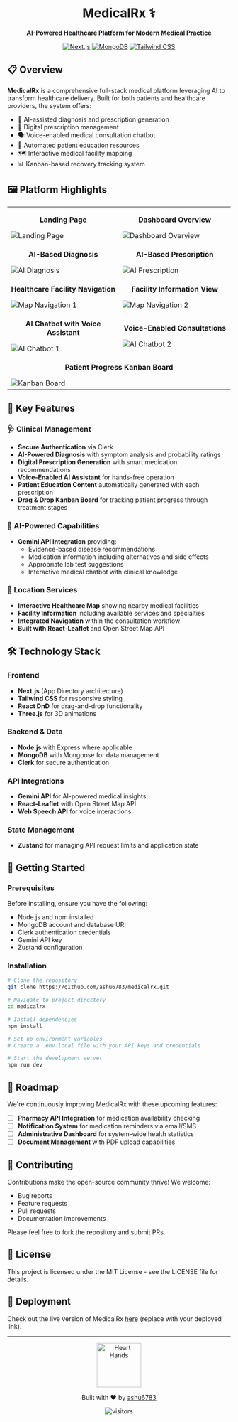 <div align="center">
  
# MedicalRx ⚕️

**AI-Powered Healthcare Platform for Modern Medical Practice**

[![Next.js](https://img.shields.io/badge/Next.js-000000?style=for-the-badge&logo=nextdotjs&logoColor=white)](https://nextjs.org/)
[![MongoDB](https://img.shields.io/badge/MongoDB-4EA94B?style=for-the-badge&logo=mongodb&logoColor=white)](https://www.mongodb.com/)
[![Tailwind CSS](https://img.shields.io/badge/Tailwind_CSS-38B2AC?style=for-the-badge&logo=tailwind-css&logoColor=white)](https://tailwindcss.com/)

</div>

## 📋 Overview

**MedicalRx** is a comprehensive full-stack medical platform leveraging AI to transform healthcare delivery. Built for both patients and healthcare providers, the system offers:

- 🤖 AI-assisted diagnosis and prescription generation
- 💊 Digital prescription management 
- 🗣️ Voice-enabled medical consultation chatbot
- 🧠 Automated patient education resources
- 🗺️ Interactive medical facility mapping
- 📊 Kanban-based recovery tracking system

## 🖼️ Platform Highlights

<table>
  <tr>
    <td width="50%">
      <p align="center"><b>Landing Page</b></p>
      <img src="https://github.com/user-attachments/assets/f8c79175-302e-41f1-a362-ee5d969bd8b1" alt="Landing Page">
    </td>
    <td width="50%">
      <p align="center"><b>Dashboard Overview</b></p>
      <img src="https://github.com/user-attachments/assets/4d0d1b34-a6f1-4827-9294-41f9c7d764eb" alt="Dashboard Overview">
    </td>
  </tr>
  <tr>
    <td width="50%">
      <p align="center"><b>AI-Based Diagnosis</b></p>
      <img src="https://github.com/user-attachments/assets/3f86edb8-d11c-4d68-b35e-1424e5259ff8" alt="AI Diagnosis">
    </td>
    <td width="50%">
      <p align="center"><b>AI-Based Prescription</b></p>
      <img src="https://github.com/user-attachments/assets/9040c874-e78b-4cb6-b901-e399192a6b8f" alt="AI Prescription">
    </td>
  </tr>
  <tr>
    <td width="50%">
      <p align="center"><b>Healthcare Facility Navigation</b></p>
      <img src="https://github.com/user-attachments/assets/7bffee0a-8f85-4ebf-abf1-e6754e595260" alt="Map Navigation 1">
    </td>
    <td width="50%">
      <p align="center"><b>Facility Information View</b></p>
      <img src="https://github.com/user-attachments/assets/fedbd65c-f4e3-48c6-98f3-7353009f50f8" alt="Map Navigation 2">
    </td>
  </tr>
  <tr>
    <td width="50%">
      <p align="center"><b>AI Chatbot with Voice Assistant</b></p>
      <img src="https://github.com/user-attachments/assets/85f8acb4-cac0-412a-826f-ff6a22ee4267" alt="AI Chatbot 1">
    </td>
    <td width="50%">
      <p align="center"><b>Voice-Enabled Consultations</b></p>
      <img src="https://github.com/user-attachments/assets/22f0c7de-d458-49fe-ba36-9e7e59523000" alt="AI Chatbot 2">
    </td>
  </tr>
  <tr>
    <td colspan="2">
      <p align="center"><b>Patient Progress Kanban Board</b></p>
      <img src="https://github.com/user-attachments/assets/1f8eb825-1046-4377-ac48-7299bc877e76" alt="Kanban Board">
    </td>
  </tr>
</table>

## 🌟 Key Features

### 🩺 Clinical Management
- **Secure Authentication** via Clerk
- **AI-Powered Diagnosis** with symptom analysis and probability ratings
- **Digital Prescription Generation** with smart medication recommendations
- **Voice-Enabled AI Assistant** for hands-free operation
- **Patient Education Content** automatically generated with each prescription
- **Drag & Drop Kanban Board** for tracking patient progress through treatment stages

### 🤖 AI-Powered Capabilities
- **Gemini API Integration** providing:
  - Evidence-based disease recommendations
  - Medication information including alternatives and side effects
  - Appropriate lab test suggestions
  - Interactive medical chatbot with clinical knowledge

### 📌 Location Services
- **Interactive Healthcare Map** showing nearby medical facilities
- **Facility Information** including available services and specialties
- **Integrated Navigation** within the consultation workflow
- **Built with React-Leaflet** and Open Street Map API

## 🛠️ Technology Stack

### Frontend
- **Next.js** (App Directory architecture)
- **Tailwind CSS** for responsive styling
- **React DnD** for drag-and-drop functionality
- **Three.js** for 3D animations

### Backend & Data
- **Node.js** with Express where applicable
- **MongoDB** with Mongoose for data management
- **Clerk** for secure authentication

### API Integrations
- **Gemini API** for AI-powered medical insights
- **React-Leaflet** with Open Street Map API
- **Web Speech API** for voice interactions

### State Management
- **Zustand** for managing API request limits and application state

## 🚀 Getting Started

### Prerequisites
Before installing, ensure you have the following:
- Node.js and npm installed
- MongoDB account and database URI
- Clerk authentication credentials
- Gemini API key
- Zustand configuration

### Installation

```bash
# Clone the repository
git clone https://github.com/ashu6783/medicalrx.git

# Navigate to project directory
cd medicalrx

# Install dependencies
npm install

# Set up environment variables
# Create a .env.local file with your API keys and credentials

# Start the development server
npm run dev
```

## 🔮 Roadmap

We're continuously improving MedicalRx with these upcoming features:

- [ ] **Pharmacy API Integration** for medication availability checking
- [ ] **Notification System** for medication reminders via email/SMS
- [ ] **Administrative Dashboard** for system-wide health statistics
- [ ] **Document Management** with PDF upload capabilities

## 🤝 Contributing

Contributions make the open-source community thrive! We welcome:
- Bug reports
- Feature requests
- Pull requests
- Documentation improvements

Please feel free to fork the repository and submit PRs.

## 📝 License

This project is licensed under the MIT License - see the LICENSE file for details.

## 🔗 Deployment

Check out the live version of MedicalRx [here](#) (replace with your deployed link).

---
<div align="center">
  <!-- Footer animation -->
  <img src="https://raw.githubusercontent.com/Tarikul-Islam-Anik/Animated-Fluent-Emojis/master/Emojis/Hand%20gestures/Heart%20Hands.png" alt="Heart Hands" width="100" />
  <p>Built with ❤️ by <a href="https://github.com/ashu6783">ashu6783</a></p>
  
  <!-- View count badge -->
  <img src="https://visitor-badge.laobi.icu/badge?page_id=ashu6783.medicalrx" alt="visitors" />
</div>
